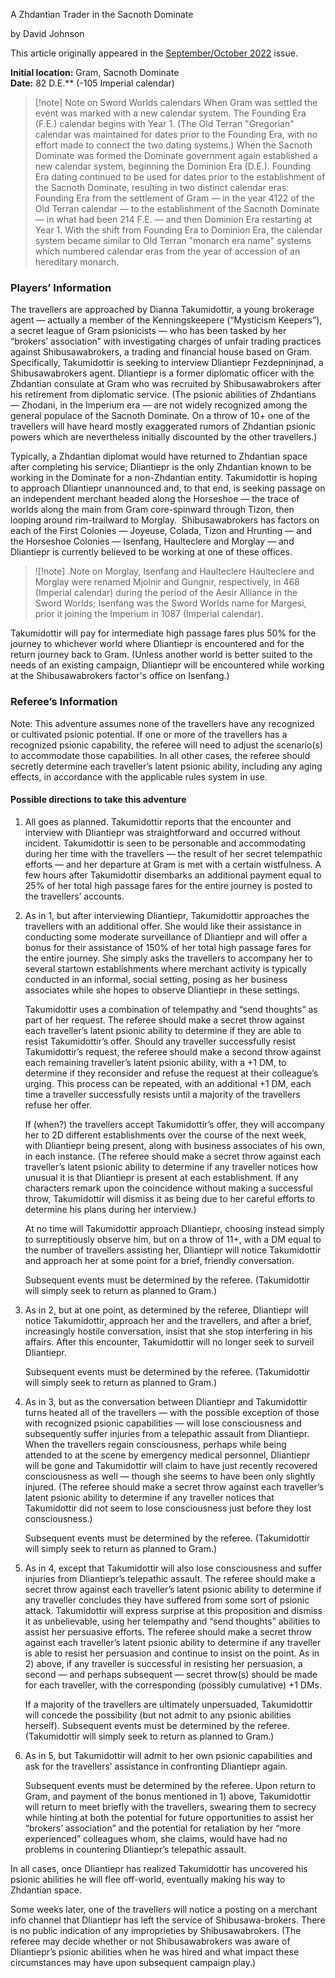 A Zhdantian Trader in the Sacnoth Dominate

by David Johnson

This article originally appeared in the [September/October 2022](https://www.freelancetraveller.com/magazine/2022-0910/index.html) issue.

**Initial location:** Gram, Sacnoth Dominate  
**Date:** 82 D.E.** (-105 Imperial calendar)

> [!note] Note on Sword Worlds calendars
> When Gram was settled the event was marked with a new calendar system. The Founding Era (F.E.) calendar begins with Year 1. (The Old Terran "Gregorian" calendar was maintained for dates prior to the Founding Era, with no effort made to connect the two dating systems.) When the Sacnoth Dominate was formed the Dominate government again established a new calendar system, beginning the Dominion Era (D.E.). Founding Era dating continued to be used for dates prior to the establishment of the Sacnoth Dominate, resulting in two distinct calendar eras: Founding Era from the settlement of Gram — in the year 4122 of the Old Terran calendar — to the establishment of the Sacnoth Dominate — in what had been 214 F.E. — and then Dominion Era restarting at Year 1. With the shift from Founding Era to Dominion Era, the calendar system became similar to Old Terran "monarch era name" systems which numbered calendar eras from the year of accession of an hereditary monarch. 

### Players’ Information

The travellers are approached by Dianna Takumidottir, a young brokerage agent — actually a member of the Kenningskeepere (“Mysticism Keepers”), a secret league of Gram psionicists — who has been tasked by her “brokers’ association” with investigating charges of unfair trading practices against Shibusawabrokers, a trading and financial house based on Gram. Specifically, Takumidottir is seeking to interview Dliantiepr Fezdepninjnad, a Shibusawabrokers agent. Dliantiepr is a former diplomatic officer with the Zhdantian consulate at Gram who was recruited by Shibusawabrokers after his retirement from diplomatic service. (The psionic abilities of Zhdantians — Zhodani, in the Imperium era — are not widely recognized among the general populace of the Sacnoth Dominate. On a throw of 10+ one of the travellers will have heard mostly exaggerated rumors of Zhdantian psionic powers which are nevertheless initially discounted by the other travellers.)

Typically, a Zhdantian diplomat would have returned to Zhdantian space after completing his service; Dliantiepr is the only Zhdantian known to be working in the Dominate for a non-Zhdantian entity. Takumidottir is hoping to approach Dliantiepr unannounced and, to that end, is seeking passage on an independent merchant headed along the Horseshoe — the trace of worlds along the main from Gram core-spinward through Tizon, then looping around rim-trailward to Morglay.   Shibusawabrokers has factors on each of the First Colonies — Joyeuse, Colada, Tizon and Hrunting — and the Horseshoe Colonies — Isenfang, Haulteclere and Morglay — and Dliantiepr is currently believed to be working at one of these offices.

> ![!note] .Note on Morglay, Isenfang and Haulteclere
> Haulteclere and Morglay were renamed Mjolnir and Gungnir, respectively, in 468 (Imperial calendar) during the period of the Aesir Alliance in the Sword Worlds; Isenfang was the Sword Worlds name for Margesi, prior it joining the Imperium in 1087 (Imperial calendar).

Takumidottir will pay for intermediate high passage fares plus 50% for the journey to whichever world where Dliantiepr is encountered and for the return journey back to Gram. (Unless another world is better suited to the needs of an existing campaign, Dliantiepr will be encountered while working at the Shibusawabrokers factor's office on Isenfang.)

### Referee’s Information

Note: This adventure assumes none of the travellers have any recognized or cultivated psionic potential. If one or more of the travellers has a recognized psionic capability, the referee will need to adjust the scenario(s) to accommodate those capabilities. In all other cases, the referee should secretly determine each traveller’s latent psionic ability, including any aging effects, in accordance with the applicable rules system in use.

#### Possible directions to take this adventure

1. All goes as planned. Takumidottir reports that the encounter and interview with Dliantiepr was straightforward and occurred without incident. Takumidottir is seen to be personable and accommodating during her time with the travellers — the result of her secret telempathic efforts — and her departure at Gram is met with a certain wistfulness. A few hours after Takumidottir disembarks an additional payment equal to 25% of her total high passage fares for the entire journey is posted to the travellers’ accounts.
2. As in 1, but after interviewing Dliantiepr, Takumidottir approaches the travellers with an additional offer. She would like their assistance in conducting some moderate surveillance of Dliantiepr and will offer a bonus for their assistance of 150% of her total high passage fares for the entire journey. She simply asks the travellers to accompany her to several startown establishments where merchant activity is typically conducted in an informal, social setting, posing as her business associates while she hopes to observe Dliantiepr in these settings.
    
    Takumidottir uses a combination of telempathy and “send thoughts” as part of her request. The referee should make a secret throw against each traveller’s latent psionic ability to determine if they are able to resist Takumidottir’s offer. Should any traveller successfully resist Takumidottir’s request, the referee should make a second throw against each remaining traveller’s latent psionic ability, with a +1 DM, to determine if they reconsider and refuse the request at their colleague’s urging. This process can be repeated, with an additional +1 DM, each time a traveller successfully resists until a majority of the travellers refuse her offer.
    
    If (when?) the travellers accept Takumidottir’s offer, they will accompany her to 2D different establishments over the course of the next week, with Dliantiepr being present, along with business associates of his own, in each instance. (The referee should make a secret throw against each traveller’s latent psionic ability to determine if any traveller notices how unusual it is that Dliantiepr is present at each establishment. If any characters remark upon the coincidence without making a successful throw, Takumidottir will dismiss it as being due to her careful efforts to determine his plans during her interview.)
    
    At no time will Takumidottir approach Dliantiepr, choosing instead simply to surreptitiously observe him, but on a throw of 11+, with a DM equal to the number of travellers assisting her, Dliantiepr will notice Takumidottir and approach her at some point for a brief, friendly conversation.
    
    Subsequent events must be determined by the referee. (Takumidottir will simply seek to return as planned to Gram.)
    
3. As in 2, but at one point, as determined by the referee, Dliantiepr will notice Takumidottir, approach her and the travellers, and after a brief, increasingly hostile conversation, insist that she stop interfering in his affairs. After this encounter, Takumidottir will no longer seek to surveil Dliantiepr.
    
    Subsequent events must be determined by the referee. (Takumidottir will simply seek to return as planned to Gram.)
    
4. As in 3, but as the conversation between Dliantiepr and Takumidottir turns heated all of the travellers — with the possible exception of those with recognized psionic capabilities — will lose consciousness and subsequently suffer injuries from a telepathic assault from Dliantiepr. When the travellers regain consciousness, perhaps while being attended to at the scene by emergency medical personnel, Dliantiepr will be gone and Takumidottir will claim to have just recently recovered consciousness as well — though she seems to have been only slightly injured. (The referee should make a secret throw against each traveller’s latent psionic ability to determine if any traveller notices that Takumidottir did not seem to lose consciousness just before they lost consciousness.)
    
    Subsequent events must be determined by the referee. (Takumidottir will simply seek to return as planned to Gram.)
    
5. As in 4, except that Takumidottir will also lose consciousness and suffer injuries from Dliantiepr’s telepathic assault. The referee should make a secret throw against each traveller’s latent psionic ability to determine if any traveller concludes they have suffered from some sort of psionic attack. Takumidottir will express surprise at this proposition and dismiss it as unbelievable, using her telempathy and “send thoughts” abilities to assist her persuasive efforts. The referee should make a secret throw against each traveller’s latent psionic ability to determine if any traveller is able to resist her persuasion and continue to insist on the point. As in 2) above, if any traveller is successful in resisting her persuasion, a second — and perhaps subsequent — secret throw(s) should be made for each traveller, with the corresponding (possibly cumulative) +1 DMs.
    
    If a majority of the travellers are ultimately unpersuaded, Takumidottir will concede the possibility (but not admit to any psionic abilities herself). Subsequent events must be determined by the referee. (Takumidottir will simply seek to return as planned to Gram.)
    
6. As in 5, but Takumidottir will admit to her own psionic capabilities and ask for the travellers’ assistance in confronting Dliantiepr again.
    
    Subsequent events must be determined by the referee. Upon return to Gram, and payment of the bonus mentioned in 1) above, Takumidottir will return to meet briefly with the travellers, swearing them to secrecy while hinting at both the potential for future opportunities to assist her “brokers’ association” and the potential for retaliation by her “more experienced” colleagues whom, she claims, would have had no problems in countering Dliantiepr’s telepathic assault.
    

In all cases, once Dliantiepr has realized Takumidottir has uncovered his psionic abilities he will flee off-world, eventually making his way to Zhdantian space.

Some weeks later, one of the travellers will notice a posting on a merchant info channel that Dliantiepr has left the service of Shibusawa-brokers. There is no public indication of any improprieties by Shibusawabrokers. (The referee may decide whether or not Shibusawabrokers was aware of Dliantiepr’s psionic abilities when he was hired and what impact these circumstances may have upon subsequent campaign play.)